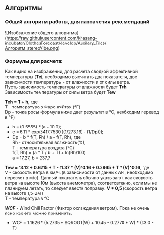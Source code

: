 ## Алгоритмы

### Общий алгоритм работы, для назначения рекомендаций
![Изображение общего алгоритма]
(https://raw.githubusercontent.com/khasang-incubator/ClothesForecast/develop/Auxilary_Files/Алгоритм_stereoVibe.png)

### Формулы для расчета:
Как видно на изображении, для расчета сводной эффективной температуры (**Те**), необходимо высчитать два показателя, две зависимости температуры - от влажности и от силы ветра. <br>
Пусть зависимость температуры от влажности будет **Теh** <br>
Зависимость температуры от силы ветра будет **Tew** <br>

**Teh = T + h**, где <br>
T - температура в Фаренгейтах (°F) <br>
Dp - точка росы (формула ниже дает результат в °С, необходим перевод в °F) <br>
* h = (0.5555) * (e - 10.0);
* e = 6.11 * exp(5417.7530  ((1/273.16) - (1/Dp)));
* Dp = b * f(T, Rh) / a - f(T, Rh), где <br>
  Rh - относительная влажность(%), <br> 
  Т - температура воздуха (°С) <br>
  f(T, Rh) = (a * T / b + T) + ln(Rh/100) <br>
  a = 17,27, b = 237,7<br>

**Tew = 13.12 + 0.6215 * T - 11.37 * (V)^0.16 + 0.3965 * T * (V)^0.16**, где <br>
V - скорость ветра в км/ч. (в зависимости от данных API, необходимо пересчет в м/с). Данный показатель обычно указывают, как скорость ветра на высоте 10м (высота анемометра), соответсвтенно, если мы не планируем летать, то следует ввести поправку: **V * 0,5** (скорость ветра на высоте 1,5-2м.) <br>
T - температура в °С <br>

***WCF*** - Wind Chill Factor (Фактор охлаждения ветром). Пока не очень ясно как его можно применить.
* WCF = 1.1626 * (5.2735 * SQROOT(W) + 10.45 - 0.2778 * W) * (33.0 - T)
